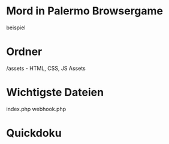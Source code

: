 # Mord in Palermo Browsergame

beispiel
# Ordner
/assets - HTML, CSS, JS Assets

# Wichtigste Dateien
index.php
webhook.php

# Quickdoku
